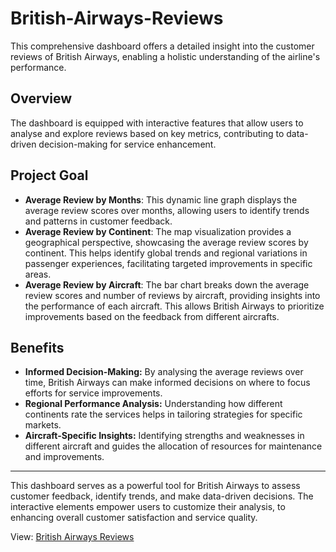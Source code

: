 <h1>British-Airways-Reviews</h1>

This comprehensive dashboard offers a detailed insight into the customer reviews of British Airways, enabling a holistic understanding of the airline's performance.

<h2>Overview</h2>
The dashboard is equipped with interactive features that allow users to analyse and explore reviews based on key metrics, contributing to data-driven decision-making for service enhancement.

<h2>Project Goal</h2>

- **Average Review by Months**:
This dynamic line graph displays the average review scores over months, allowing users to identify trends and patterns in customer feedback.
- **Average Review by Continent**:
The map visualization provides a geographical perspective, showcasing the average review scores by continent. This helps identify global trends and regional variations in passenger experiences, facilitating targeted improvements in specific areas.
- **Average Review by Aircraft**:
The bar chart breaks down the average review scores and number of reviews by aircraft, providing insights into the performance of each aircraft. This allows British Airways to prioritize improvements based on the feedback from different aircrafts.


<h2>Benefits</h2>

- **Informed Decision-Making:** By analysing the average reviews over time, British Airways can make informed decisions on where to focus efforts for service improvements.
- **Regional Performance Analysis:** Understanding how different continents rate the services helps in tailoring strategies for specific markets.
- **Aircraft-Specific Insights:** Identifying strengths and weaknesses in different aircraft and guides the allocation of resources for maintenance and improvements.

-----

This dashboard serves as a powerful tool for British Airways to assess customer feedback, identify trends, and make data-driven decisions. The interactive elements empower users to customize their analysis, to enhancing overall customer satisfaction and service quality.

View: [British Airways Reviews](https://public.tableau.com/app/profile/rajalakshmi.subramanian/viz/BritishAirwaysReviews_17180908028640/Dashboard1)

